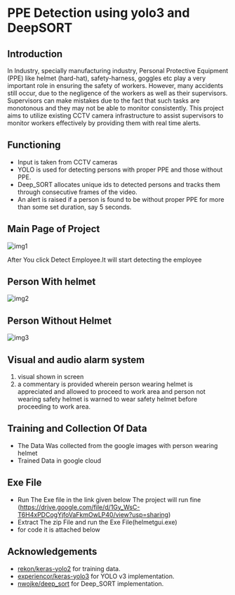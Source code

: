 # PPE Detection using yolo3 and DeepSORT

## Introduction
In Industry, specially manufacturing industry, Personal Protective Equipment (PPE) like helmet (hard-hat), safety-harness, goggles etc play a very important role in ensuring the safety of workers. However, many accidents still occur, due to the negligence of the workers as well as their supervisors. Supervisors can make mistakes due to the fact that such tasks are monotonous and they may not be able to monitor consistently. This project aims to utilize existing CCTV camera infrastructure to assist supervisors to monitor workers effectively by providing them with real time alerts.

## Functioning
* Input is taken from CCTV cameras
* YOLO is used for detecting persons with proper PPE and those without PPE.
* Deep_SORT allocates unique ids to detected persons and tracks them through consecutive frames of the video.
* An alert is raised if a person is found to be without proper PPE for more than some set duration, say 5 seconds.


## Main Page of Project
![img1](https://github.com/hissh05/helmet-detection/blob/main/demo_images/Main_page.png)

After You click Detect Employee.It will start detecting the employee

## Person With helmet
![img2](https://github.com/hissh05/helmet-detection/blob/main/demo_images/With_helmet.png)
## Person Without Helmet
![img3](https://github.com/hissh05/helmet-detection/blob/main/demo_images/wo_helmet.png)


## Visual and audio alarm system
 1. visual shown in screen 
 2. a commentary is provided wherein person wearing helmet is appreciated and allowed to proceed to work area and person not wearing safety helmet is warned to wear safety 
 helmet before proceeding to work area.

## Training and Collection Of Data
 * The Data Was collected from the google images with person wearing helmet
 * Trained Data in google cloud

## Exe File
 * Run The Exe file in the link given below The project will run fine
 	(https://drive.google.com/file/d/1Gy_WsC-T6H4xPDCogYjfoVaFkmOwLP40/view?usp=sharing)
 * Extract The zip File and run the Exe File(helmetgui.exe)
 * for code it is attached below

## Acknowledgements

* [rekon/keras-yolo2](https://github.com/rekon/keras-yolo2) for training data.
* [experiencor/keras-yolo3](https://github.com/experiencor/keras-yolo3) for YOLO v3 implementation.
* [nwojke/deep_sort](https://github.com/nwojke/deep_sort) for Deep_SORT implementation.
